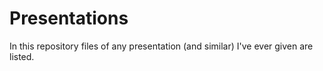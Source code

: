 # Presentations

In this repository files of any presentation (and similar) I've ever given are listed.
